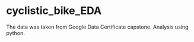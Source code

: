 # cyclistic_bike_EDA
The data was taken from Google Data Certificate capstone. Analysis using python.
